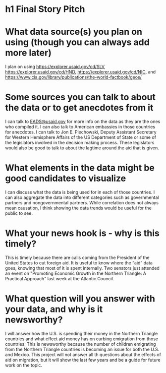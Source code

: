 # h1 Final Story Pitch

# What data source(s) you plan on using (though you can always add more later)

I plan on using https://explorer.usaid.gov/cd/SLV, https://explorer.usaid.gov/cd/HND, https://explorer.usaid.gov/cd/NIC, and https://www.cia.gov/library/publications/the-world-factbook/geos/ 

# Some sources you can talk to about the data or to get anecdotes from it
I can talk to EADS@usaid.gov for more info on the data as they are the ones who compiled it.  I can also talk to American embassies in those countries for anecdotes.
I can talk to Jon E. Piechowski, Deputy Assistant Secretary for Western Hemisphere Affairs of the US Department of State or some of the legislators involved in the decision making process. These legislators would also be good to talk to about the lagtime around the aid that is given. 

# What elements in the data might be good candidates to visualize
I can discuss what the data is being used for in each of those countries. I can also aggregate the data into different categories such as governmental partners and nongovernmental partners. 
While correlation does not always mean causation, I think showing the data trends would be useful for the public to see. 

# What your news hook is - why is this timely?
This is timely because there are calls coming from the President of the United States to cut foreign aid. It is useful to know where the “aid” data goes, knowing that most of it is spent internally. Two senators just attended an event on "Promoting Economic Growth in the Northern Triangle: A Practical Approach" last week at the Atlantic Council.  

# What question will you answer with your data, and why is it newsworthy?
I will answer how the U.S. is spending their money in the Northern Triangle countries and what effect aid money has on curbing emigration from those countries. This is newsworthy because the number of children emigrating from the Northern Triangle countries is becoming an issue for both the U.S. and Mexico. This project will not answer all th questions about the effects of aid on migration, but it will show the last few years and be a guide for future work on the topic.   
